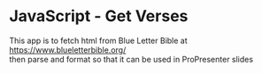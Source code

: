 # JavaScript - Get Verses<br>
This app is to fetch html from Blue Letter Bible at https://www.blueletterbible.org/ <br>
then parse and format so that it can be used in ProPresenter slides




